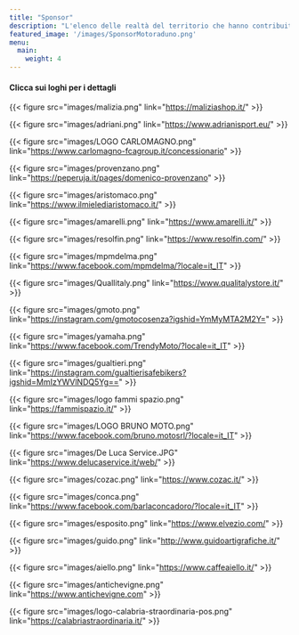 ```yaml
---
title: "Sponsor"
description: "L'elenco delle realtà del territorio che hanno contribuito alla realizzazione dell'evento"
featured_image: '/images/SponsorMotoraduno.png'
menu:
  main:
    weight: 4
---
```

#### Clicca sui loghi per i dettagli 
{{< figure src="images/malizia.png" link="https://maliziashop.it/" >}}

{{< figure src="images/adriani.png" link="https://www.adrianisport.eu/" >}}

{{< figure src="images/LOGO CARLOMAGNO.png" link="https://www.carlomagno-fcagroup.it/concessionario" >}}

{{< figure src="images/provenzano.png" link="https://peperuja.it/pages/domenico-provenzano" >}}

{{< figure src="images/aristomaco.png" link="https://www.ilmielediaristomaco.it/" >}}

{{< figure src="images/amarelli.png" link="https://www.amarelli.it/" >}}

{{< figure src="images/resolfin.png" link="https://www.resolfin.com/" >}}

{{< figure src="images/mpmdelma.png" link="https://www.facebook.com/mpmdelma/?locale=it_IT" >}}

{{< figure src="images/Quallitaly.png" link="https://www.qualitalystore.it/" >}}

{{< figure src="images/gmoto.png" link="https://instagram.com/gmotocosenza?igshid=YmMyMTA2M2Y=" >}}

{{< figure src="images/yamaha.png" link="https://www.facebook.com/TrendyMoto/?locale=it_IT" >}}

{{< figure src="images/gualtieri.png" link="https://instagram.com/gualtierisafebikers?igshid=MmIzYWVlNDQ5Yg==" >}}

{{< figure src="images/logo fammi spazio.png" link="https://fammispazio.it/" >}}

{{< figure src="images/LOGO BRUNO MOTO.png" link="https://www.facebook.com/bruno.motosrl/?locale=it_IT" >}}


{{< figure src="images/De Luca Service.JPG" link="https://www.delucaservice.it/web/" >}}

{{< figure src="images/cozac.png" link="https://www.cozac.it/" >}}

{{< figure src="images/conca.png" link="https://www.facebook.com/barlaconcadoro/?locale=it_IT" >}}

{{< figure src="images/esposito.png" link="https://www.elvezio.com/" >}}

{{< figure src="images/guido.png" link="http://www.guidoartigrafiche.it/" >}}

{{< figure src="images/aiello.png" link="https://www.caffeaiello.it/" >}}

{{< figure src="images/antichevigne.png" link="https://www.antichevigne.com" >}}

{{< figure src="images/logo-calabria-straordinaria-pos.png" link="https://calabriastraordinaria.it/" >}}
